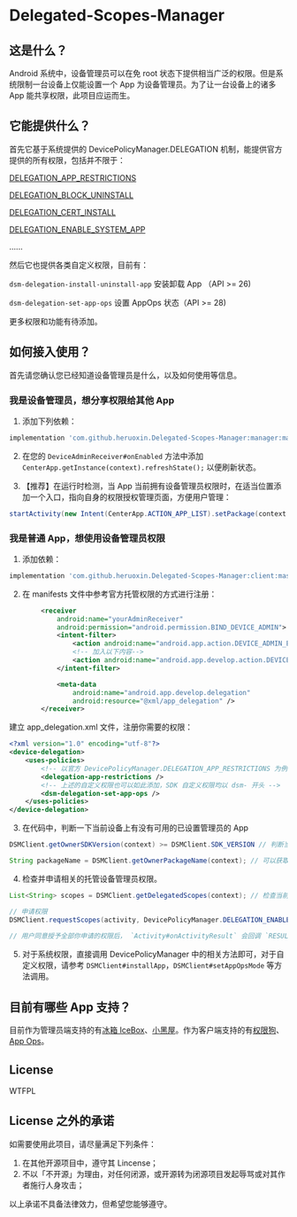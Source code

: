 # Delegated-Scopes-Manager

## 这是什么？

Android 系统中，设备管理员可以在免 root 状态下提供相当广泛的权限。但是系统限制一台设备上仅能设置一个 App 为设备管理员。为了让一台设备上的诸多 App 能共享权限，此项目应运而生。

## 它能提供什么？

首先它基于系统提供的 DevicePolicyManager.DELEGATION 机制，能提供官方提供的所有权限，包括并不限于：

  [DELEGATION_APP_RESTRICTIONS](https://developer.android.com/reference/android/app/admin/DevicePolicyManager.html#DELEGATION_APP_RESTRICTIONS)
  
  [DELEGATION_BLOCK_UNINSTALL](https://developer.android.com/reference/android/app/admin/DevicePolicyManager.html#DELEGATION_BLOCK_UNINSTALL)
  
  [DELEGATION_CERT_INSTALL](https://developer.android.com/reference/android/app/admin/DevicePolicyManager.html#DELEGATION_CERT_INSTALL)
  
  [DELEGATION_ENABLE_SYSTEM_APP](https://developer.android.com/reference/android/app/admin/DevicePolicyManager.html#DELEGATION_BLOCK_UNINSTALL)
  
  ......
  
然后它也提供各类自定义权限，目前有：

  `dsm-delegation-install-uninstall-app` 安装卸载 App （API >= 26)
  
  `dsm-delegation-set-app-ops` 设置 AppOps 状态（API >= 28)

更多权限和功能有待添加。

## 如何接入使用？

首先请您确认您已经知道设备管理员是什么，以及如何使用等信息。

### 我是设备管理员，想分享权限给其他 App

1. 添加下列依赖：
```groovy
implementation 'com.github.heruoxin.Delegated-Scopes-Manager:manager:master-SNAPSHOT'
```

2. 在您的 `DeviceAdminReceiver#onEnabled` 方法中添加 `CenterApp.getInstance(context).refreshState();` 以便刷新状态。

3. 【推荐】在运行时检测，当 App 当前拥有设备管理员权限时，在适当位置添加一个入口，指向自身的权限授权管理页面，方便用户管理：
```java
startActivity(new Intent(CenterApp.ACTION_APP_LIST).setPackage(context.getPackageName()));
```

### 我是普通 App，想使用设备管理员权限

1. 添加依赖：
```groovy
implementation 'com.github.heruoxin.Delegated-Scopes-Manager:client:master-SNAPSHOT'
```

2. 在 manifests 文件中参考官方托管权限的方式进行注册：
```xml
        <receiver
            android:name="yourAdminReceiver"
            android:permission="android.permission.BIND_DEVICE_ADMIN">
            <intent-filter>
                <action android:name="android.app.action.DEVICE_ADMIN_ENABLED" />
                <!-- 加入以下内容-->
                <action android:name="android.app.develop.action.DEVICE_DELEGATION" />
            </intent-filter>

            <meta-data
                android:name="android.app.develop.delegation"
                android:resource="@xml/app_delegation" />
        </receiver>
```
建立 app_delegation.xml 文件，注册你需要的权限：
```xml
<?xml version="1.0" encoding="utf-8"?>
<device-delegation>
    <uses-policies>
        <!-- 以官方 DevicePolicyManager.DELEGATION_APP_RESTRICTIONS 为例，需要此权限就直接添加其字符串常量 -->
        <delegation-app-restrictions />
        <!-- 上述的自定义权限也可以如此添加，SDK 自定义权限均以 dsm- 开头 -->
        <dsm-delegation-set-app-ops />
    </uses-policies>
</device-delegation>
```

3. 在代码中，判断一下当前设备上有没有可用的已设置管理员的 App
```java
DSMClient.getOwnerSDKVersion(context) >= DSMClient.SDK_VERSION // 判断当前是否有可用的 SDK

String packageName = DSMClient.getOwnerPackageName(context); // 可以获取到当前的设备管理员名称，用于展示给用户
```

4. 检查并申请相关的托管设备管理员权限。
```java
List<String> scopes = DSMClient.getDelegatedScopes(context); // 检查当前已得到哪些托管授权

// 申请权限
DSMClient.requestScopes(activity, DevicePolicyManager.DELEGATION_ENABLE_SYSTEM_APP, "dsm-delegation-install-uninstall-app", ...);
     
// 用户同意授予全部你申请的权限后， `Activity#onActivityResult` 会回调 `RESULT_OK`，否则回调 `RESULT_CANCEL`。
```

5. 对于系统权限，直接调用 DevicePolicyManager 中的相关方法即可，对于自定义权限，请参考 `DSMClient#installApp`，`DSMClient#setAppOpsMode` 等方法调用。

## 目前有哪些 App 支持？

目前作为管理员端支持的有[冰箱 IceBox](https://www.coolapk.com/apk/com.catchingnow.icebox)、[小黑屋](https://www.coolapk.com/apk/web1n.stopapp)。作为客户端支持的有[权限狗](https://www.coolapk.com/apk/com.web1n.permissiondog)、[App Ops](https://play.google.com/store/apps/details?id=rikka.appops)。

## License

WTFPL

## License 之外的承诺

如需要使用此项目，请尽量满足下列条件：

1. 在其他开源项目中，遵守其 Lincense；
2. 不以「不开源」为理由，对任何闭源，或开源转为闭源项目发起辱骂或对其作者施行人身攻击；

以上承诺不具备法律效力，但希望您能够遵守。
